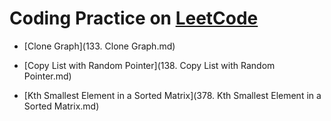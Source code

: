 # Coding Practice on [LeetCode](https://www.leetcode.com)

- [Clone Graph](133. Clone Graph.md)

- [Copy List with Random Pointer](138. Copy List with Random Pointer.md)

- [Kth Smallest Element in a Sorted Matrix](378. Kth Smallest Element in a Sorted Matrix.md)

  

